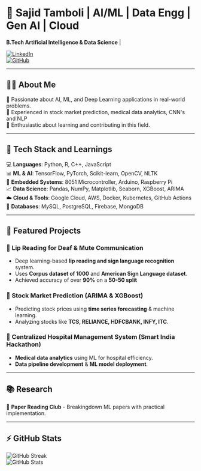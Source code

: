 # 🚀 Sajid Tamboli | AI/ML | Data Engg | Gen AI | Cloud  
**B.Tech Artificial Intelligence & Data Science** |  

[![LinkedIn](https://img.shields.io/badge/LinkedIn-Connect-blue?style=flat-square&logo=linkedin)](www.linkedin.com/in/sajid-tamboli-b505022a8)  
[![GitHub](https://img.shields.io/badge/GitHub-Follow-black?style=flat-square&logo=github)](https://github.com/Sajiiidddd)  

---

## 👨‍💻 About Me  
🔹 Passionate about AI, ML, and Deep Learning applications in real-world problems.  
🔹 Experienced in stock market prediction, medical data analytics, CNN's and NLP  
🔹 Enthusiastic about learning and contributing in this field. 

---

## 🔧 Tech Stack and Learnings
💻 **Languages**: Python, R, C++, JavaScript  
📊 **ML & AI**: TensorFlow, PyTorch, Scikit-learn, OpenCV, NLTK  
📡 **Embedded Systems**: 8051 Microcontroller, Arduino, Raspberry Pi  
📈 **Data Science**: Pandas, NumPy, Matplotlib, Seaborn, XGBoost, ARIMA  
☁️ **Cloud & Tools**: Google Cloud, AWS, Docker, Kubernetes, GitHub Actions  
🔗 **Databases**: MySQL, PostgreSQL, Firebase, MongoDB  

---

## 📌 Featured Projects  

### 🔹 **Lip Reading for Deaf & Mute Communication**  
- Deep learning-based **lip reading and sign language recognition** system.  
- Uses **Corpus dataset of 1000** and **American Sign Language dataset**.  
- Achieved accuracy of over **90%** on a **50-50 split**  


### 🔹 **Stock Market Prediction (ARIMA & XGBoost)**  
- Predicting stock prices using **time series forecasting** & machine learning.  
- Analyzing stocks like **TCS, RELIANCE, HDFCBANK, INFY, ITC**.  


### 🔹 **Centralized Hospital Management System (Smart India Hackathon)**  
- **Medical data analytics** using ML for hospital efficiency.  
- **Data pipeline development** & **ML model deployment**.  


---

## 📚 Research   
📝 **Paper Reading Club** - Breakingdown ML papers with practical implementation.  
 


---

## ⚡ GitHub Stats  
![GitHub Streak](https://github-readme-streak-stats.herokuapp.com/?user=Sajiiidddd&theme=radical)  
![GitHub Stats](https://github-readme-stats.vercel.app/api?username=Sajiiidddd&show_icons=true&theme=radical)  
